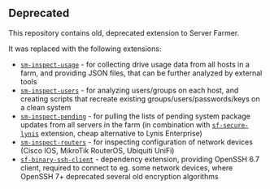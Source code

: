 ## Deprecated

This repository contains old, deprecated extension to Server Farmer.

It was replaced with the following extensions:

- [`sm-inspect-usage`](https://github.com/serverfarmer/sm-inspect-usage) - for collecting drive usage data from all hosts in a farm, and providing JSON files, that can be further analyzed by external tools
- [`sm-inspect-users`](https://github.com/serverfarmer/sm-inspect-users) - for analyzing users/groups on each host, and creating scripts that recreate existing groups/users/passwords/keys on a clean system
- [`sm-inspect-pending`](https://github.com/serverfarmer/sm-inspect-pending) - for pulling the lists of pending system package updates from all servers in the farm (in combination with [`sf-secure-lynis`](https://github.com/serverfarmer/sf-secure-lynis) extension, cheap alternative to Lynis Enterprise)
- [`sm-inspect-routers`](https://github.com/serverfarmer/sm-inspect-routers) - for inspecting configuration of network devices (Cisco IOS, MikroTik RouterOS, Ubiquiti UniFi)
- [`sf-binary-ssh-client`](https://github.com/serverfarmer/sf-binary-ssh-client) - dependency extension, providing OpenSSH 6.7 client, required to connect to eg. some network devices, where OpenSSH 7+ deprecated several old encryption algorithms

